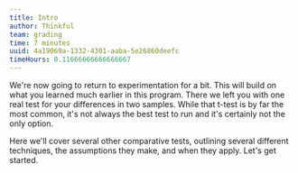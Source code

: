 ```yaml
---
title: Intro
author: Thinkful
team: grading
time: 7 minutes
uuid: 4a19069a-1332-4301-aaba-5e26860deefc
timeHours: 0.11666666666666667
---
```


We're now going to return to experimentation for a bit. This will build on what you learned much earlier in this program. There we left you with one real test for your differences in two samples. While that t-test is by far the most common, it's not always the best test to run and it's certainly not the only option.

Here we'll cover several other comparative tests, outlining several different techniques, the assumptions they make, and when they apply. Let's get started.
